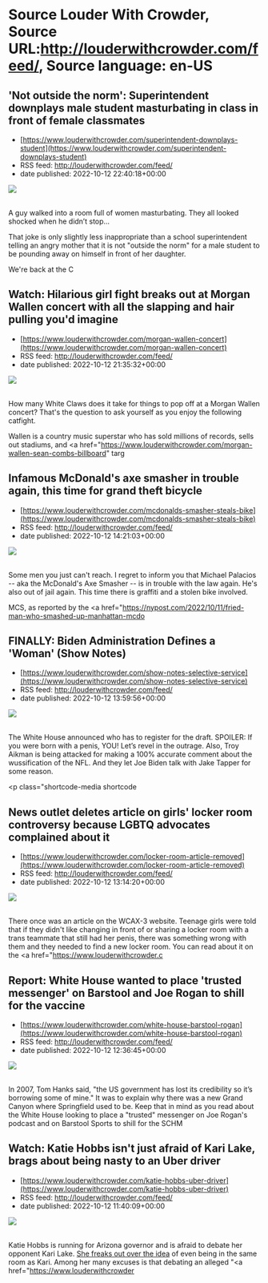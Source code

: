 # Source Louder With Crowder, Source URL:http://louderwithcrowder.com/feed/, Source language: en-US

## 'Not outside the norm': Superintendent downplays male student masturbating in class in front of female classmates
 - [https://www.louderwithcrowder.com/superintendent-downplays-student](https://www.louderwithcrowder.com/superintendent-downplays-student)
 - RSS feed: http://louderwithcrowder.com/feed/
 - date published: 2022-10-12 22:40:18+00:00

<img src="https://www.louderwithcrowder.com/media-library/image.png?id=31933427&amp;width=1245&amp;height=700&amp;coordinates=0%2C0%2C0%2C137" /><br /><br /><p>A guy walked into a room full of women masturbating. They all looked shocked when he didn’t stop...</p><p>That joke is only slightly less inappropriate than a school superintendent telling an angry mother that it is not "outside the norm" for a male student to be pounding away on himself in front of her daughter.</p><p>We're back at the C

## Watch: Hilarious girl fight breaks out at Morgan Wallen concert with all the slapping and hair pulling you'd imagine
 - [https://www.louderwithcrowder.com/morgan-wallen-concert](https://www.louderwithcrowder.com/morgan-wallen-concert)
 - RSS feed: http://louderwithcrowder.com/feed/
 - date published: 2022-10-12 21:35:32+00:00

<img src="https://www.louderwithcrowder.com/media-library/image.png?id=31920791&amp;width=1200&amp;height=800&amp;coordinates=0%2C0%2C23%2C0" /><br /><br /><p>How many White Claws does it take for things to pop off at a Morgan Wallen concert? That's the question to ask yourself as you enjoy the following catfight. </p><p>Wallen is a country music superstar who has sold millions of records, sells out stadiums, and <a href="https://www.louderwithcrowder.com/morgan-wallen-sean-combs-billboard" targ

## Infamous McDonald's axe smasher in trouble again, this time for grand theft bicycle
 - [https://www.louderwithcrowder.com/mcdonalds-smasher-steals-bike](https://www.louderwithcrowder.com/mcdonalds-smasher-steals-bike)
 - RSS feed: http://louderwithcrowder.com/feed/
 - date published: 2022-10-12 14:21:03+00:00

<img src="https://www.louderwithcrowder.com/media-library/image.png?id=31896560&amp;width=1200&amp;height=600&amp;coordinates=0%2C0%2C0%2C252" /><br /><br /><p>Some men you just can't reach. I regret to inform you that Michael Palacios -- aka the McDonald's Axe Smasher -- is in trouble with the law again. He's also out of jail again. This time there is graffiti and a stolen bike involved.</p><p>MCS, as reported by the <a href="https://nypost.com/2022/10/11/fried-man-who-smashed-up-manhattan-mcdo

## FINALLY: Biden Administration Defines a 'Woman' (Show Notes)
 - [https://www.louderwithcrowder.com/show-notes-selective-service](https://www.louderwithcrowder.com/show-notes-selective-service)
 - RSS feed: http://louderwithcrowder.com/feed/
 - date published: 2022-10-12 13:59:56+00:00

<img src="https://www.louderwithcrowder.com/media-library/image.jpg?id=31896578&amp;width=1200&amp;height=600&amp;coordinates=0%2C0%2C0%2C80" /><br /><br /><p>The White House announced who has to register for the draft. SPOILER: If you were born with a penis, YOU! Let’s revel in the outrage. Also, Troy Aikman is being attacked for making a 100% accurate comment about the wussification of the NFL. And they let Joe Biden talk with Jake Tapper for some reason.</p><p class="shortcode-media shortcode

## News outlet deletes article on girls' locker room controversy because LGBTQ advocates complained about it
 - [https://www.louderwithcrowder.com/locker-room-article-removed](https://www.louderwithcrowder.com/locker-room-article-removed)
 - RSS feed: http://louderwithcrowder.com/feed/
 - date published: 2022-10-12 13:14:20+00:00

<img src="https://www.louderwithcrowder.com/media-library/image.png?id=31896307&amp;width=1245&amp;height=700&amp;coordinates=0%2C68%2C0%2C50" /><br /><br /><p>There once was an article on the WCAX-3 website. Teenage girls were told that if they didn't like changing in front of or sharing a locker room with a trans teammate that still had her penis, there was something wrong with them and they needed to find a new locker room. You can read about it on the <a href="https://www.louderwithcrowder.c

## Report: White House wanted to place 'trusted messenger' on Barstool and Joe Rogan to shill for the vaccine
 - [https://www.louderwithcrowder.com/white-house-barstool-rogan](https://www.louderwithcrowder.com/white-house-barstool-rogan)
 - RSS feed: http://louderwithcrowder.com/feed/
 - date published: 2022-10-12 12:36:45+00:00

<img src="https://www.louderwithcrowder.com/media-library/image.png?id=31896146&amp;width=1200&amp;height=800&amp;coordinates=0%2C0%2C24%2C0" /><br /><br /><p>In 2007, Tom Hanks said, "the US government has lost its credibility so it’s borrowing some of mine." It was to explain why there was a new Grand Canyon where Springfield used to be. Keep that in mind as you read about the White House looking to place a "trusted" messenger on Joe Rogan's podcast and on Barstool Sports to shill for the SCHM

## Watch: Katie Hobbs isn't just afraid of Kari Lake, brags about being nasty to an Uber driver
 - [https://www.louderwithcrowder.com/katie-hobbs-uber-driver](https://www.louderwithcrowder.com/katie-hobbs-uber-driver)
 - RSS feed: http://louderwithcrowder.com/feed/
 - date published: 2022-10-12 11:40:09+00:00

<img src="https://www.louderwithcrowder.com/media-library/image.jpg?id=31894429&amp;width=1200&amp;height=800&amp;coordinates=24%2C0%2C0%2C0" /><br /><br /><p>Katie Hobbs is running for Arizona governor and is afraid to debate her opponent Kari Lake. <a href="https://www.louderwithcrowder.com/kari-lake-town-hall-hobbs" target="_blank">She freaks out over the idea</a> of even being in the same room as Kari. Among her many excuses is that debating an alleged "<a href="https://www.louderwithcrowder
